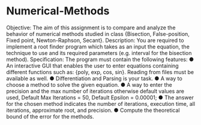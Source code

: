 # Numerical-Methods
Objective:
The aim of this assignment is to compare and analyze the behavior of numerical
methods studied in class {Bisection, False-position, Fixed point, Newton-Raphson,
Secant}.
Description:
You are required to implement a root finder program which takes as an input the
equation, the technique to use and its required parameters (e.g. interval for the bisection
method).
Specification:
The program must contain the following features:
● An interactive GUI that enables the user to enter equations containing different
functions such as: {poly, exp, cos, sin}. Reading from files must be available as
well.
● Differentiation and Parsing is your task.
● A way to choose a method to solve the given equation.
● A way to enter the precision and the max number of iterations otherwise default
values are used,
Default Max Iterations = 50, Default Epsilon = 0.00001;
● The answer for the chosen method indicates the number of iterations, execution
time, all iterations, approximate root, and precision.
● Compute the theoretical bound of the error for the methods.
